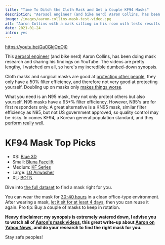 ```yaml
---
title: "Time To Ditch the Cloth Mask and Get a Couple KF94 Masks"
description: "Aerosol engineer (and bike nerd) Aaron Collins, has been doing mask research and sharing his findings on YouTube. Here's my incredible dumbed-down synopsis."
image: /images/aaron-collins-mask-test-video.jpg
alt: "Aaron Collins with a mask sitting in his room with tests results spreadsheet in the background."
date: 2021-01-24
intro: yes
---
```

https://youtu.be/Gu0GkjOpOj0

This [aerosol engineer](https://youtu.be/4JFed_ofCwM?t=65) (and bike nerd) Aaron Collins, has been doing mask research and sharing his findings on YouTube. The videos are pretty lengthy, I watched em all, so here's my incredible dumbed-down synopsis. 

Cloth masks and surgical masks are good at [protecting other people](https://youtu.be/Z93BoeCuIE4?t=165), they only have a 50% filter efficiency, and therefore not very good at protecting yourself. Doubling up on masks only [makes things worse](https://youtu.be/Z93BoeCuIE4?t=312).

What you need is an N95 mask, they not only protect others but also yourself. N95 masks have a 95+% filter efficiency. However, N95's are for first responders only. A great alternative is a KN95 mask, similar filter efficiency as N95, but not US government approved, so quality control may be risky. In comes KF94, a Korean general population standard, and they [perform really well](https://youtu.be/Gu0GkjOpOj0?t=55). 

# KF94 Mask Top Picks
* XS: [Blue 3D](https://behealthyusa.net/products/blue-kf94-2d-mask-aka-greek-god-goddess-black-large-2?variant=39287820550308)
* Small: [Bluna Facelift](https://behealthyusa.net/products/facefit-kf94-black-large?_pos=2&_sid=11872329e&_ss=r&variant=36887298244772)
* Medium: [KF Series](https://masklab.us/collections/kf-series)
* Large: [LG Airwasher](https://www.everydayemall.com/collections/ppe/products/lg-airwasher-kf94-face-mask-black-made-in-korea-lg-kf94-1pcs)
* XL: [BOTN](https://behealthyusa.net/products/botn-kf94-healthcare-particulate-disposable-mask-black-large-kfda-approved-fda-registered)

Dive into [the full dataset](https://drive.google.com/drive/folders/1eE2BERAvRzs28kG87ft3a27FS9-gHvdC) to find a mask right for you.

You can wear the mask for [30-40 hours](https://youtu.be/_In-nBP6WkQ?t=105) in a clean office-type environment. After wearing a mask, [let it sit for at least 4 days](https://youtu.be/Gu0GkjOpOj0?t=1187), then you can reuse it again. Pro tip: Buy a couple of masks to keep in rotation.

**Heavy disclaimer: my synopsis is extremely watered down, I advise you to watch all of [Aaron's mask videos](https://www.youtube.com/user/coll0412/videos), this great write-up about [Aaron on Yahoo News](https://www.yahoo.com/news/one-man-is-on-a-mission-to-figure-out-the-best-covidprotection-mask-here-is-what-he-found-174756926.html), and do your research to find the right mask for you.**

Stay safe peoples!
